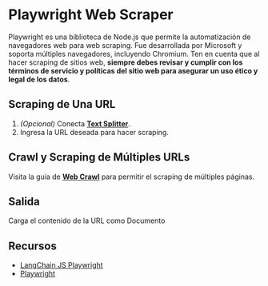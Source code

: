# Playwright Web Scraper

Playwright es una biblioteca de Node.js que permite la automatización de navegadores web para web scraping. Fue desarrollada por Microsoft y soporta múltiples navegadores, incluyendo Chromium. Ten en cuenta que al hacer scraping de sitios web, **siempre debes revisar y cumplir con los términos de servicio y políticas del sitio web para asegurar un uso ético y legal de los datos**.

## Scraping de Una URL

1. _(Opcional)_ Conecta [**Text Splitter**](../text-splitters/).
2. Ingresa la URL deseada para hacer scraping.

## Crawl y Scraping de Múltiples URLs

Visita la guía de [**Web Crawl**](../../../../integraciones/use-cases/web-crawl.md) para permitir el scraping de múltiples páginas.

## Salida

Carga el contenido de la URL como Documento

## Recursos

* [LangChain JS Playwright](https://js.langchain.com/docs/integrations/document_loaders/web_loaders/web_playwright)
* [Playwright](https://playwright.dev/)
